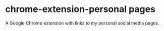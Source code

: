 # chrome-extension-personal pages
 A Google Chrome extension with links to my personal social media pages.
